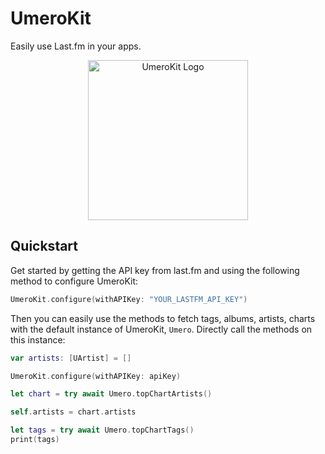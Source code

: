 # UmeroKit

Easily use Last.fm in your apps.

<p align="center">
  <img src= "https://github.com/rryam/UmeroKit/blob/main/UmeroKit.png" alt="UmeroKit Logo" width="256"/>
</p>

## Quickstart 

Get started by getting the API key from last.fm and using the following method to configure UmeroKit: 

```swift 
UmeroKit.configure(withAPIKey: "YOUR_LASTFM_API_KEY")
```

Then you can easily use the methods to fetch tags, albums, artists, charts with the default instance of UmeroKit, `Umero`. Directly call the methods on this instance: 

```swift 
var artists: [UArtist] = []

UmeroKit.configure(withAPIKey: apiKey)

let chart = try await Umero.topChartArtists()

self.artists = chart.artists

let tags = try await Umero.topChartTags()
print(tags)
```
